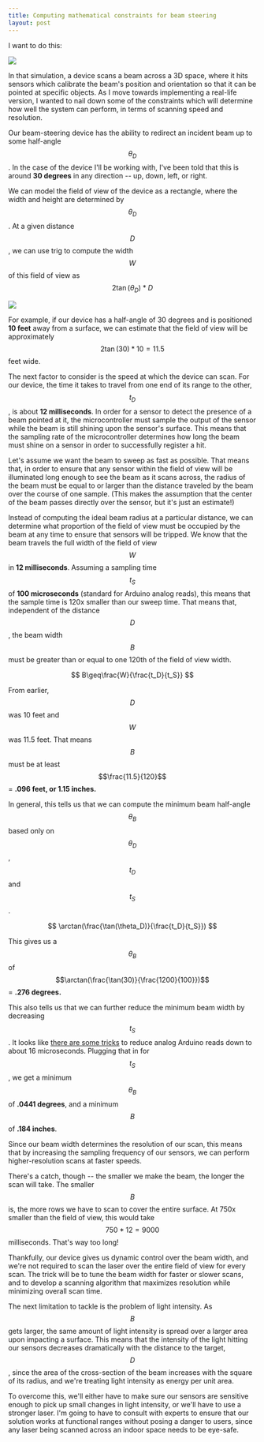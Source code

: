 ```yaml
---
title: Computing mathematical constraints for beam steering
layout: post
---
```


I want to do this: 

![](https://j.gifs.com/G694LQ.gif)

In that simulation, a device scans a beam across a 3D space, where it hits sensors which calibrate the beam's position and orientation so that it can be pointed at specific objects. As I move towards implementing a real-life version, I wanted to nail down some of the constraints which will determine how well the system can perform, in terms of scanning speed and resolution.

Our beam-steering device has the ability to redirect an incident beam up to some half-angle $$ \theta_D $$. In the case of the device I'll be working with, I've been told that this is around **30 degrees** in any direction -- up, down, left, or right.

We can model the field of view of the device as a rectangle, where the width and height are determined by $$ \theta_D $$. At a given distance $$ D $$, we can use trig to compute the width $$ W $$ of this field of view as $$ 2\tan(\theta_D)*D $$

![](http://i.imgur.com/VeGngf4.jpg)

For example, if our device has a half-angle of 30 degrees and is positioned **10 feet** away from a surface, we can estimate that the field of view will be approximately $$ 2\tan(30)*10 = 11.5 $$ feet wide.

The next factor to consider is the speed at which the device can scan. For our device, the time it takes to travel from one end of its range to the other, $$t_D$$, is about **12 milliseconds**. In order for a sensor to detect the presence of a beam pointed at it, the microcontroller must sample the output of the sensor while the beam is still shining upon the sensor's surface. This means that the sampling rate of the microcontroller determines how long the beam must shine on a sensor in order to successfully register a hit.

Let's assume we want the beam to sweep as fast as possible. That means that, in order to ensure that any sensor within the field of view will be illuminated long enough to see the beam as it scans across, the radius of the beam must be equal to or larger than the distance traveled by the beam over the course of one sample. (This makes the assumption that the center of the beam passes directly over the sensor, but it's just an estimate!)

Instead of computing the ideal beam radius at a particular distance, we can determine what proportion of the field of view must be occupied by the beam at any time to ensure that sensors will be tripped. We know that the beam travels the full width of the field of view $$W$$ in **12 milliseconds**. Assuming a sampling time $$t_S$$ of **100 microseconds** (standard for Arduino analog reads), this means that the sample time is 120x smaller than our sweep time. That means that, independent of the distance $$D$$, the beam width $$B$$ must be greater than or equal to one 120th of the field of view width.

$$
    B\geq\frac{W}{\frac{t_D}{t_S}}
$$

From earlier, $$D$$ was 10 feet and $$W$$ was 11.5 feet. That means $$B$$ must be at least $$\frac{11.5}{120}$$ = **.096 feet, or 1.15 inches.**

In general, this tells us that we can compute the minimum beam half-angle $$\theta_B$$ based only on $$\theta_D$$, $$t_D$$ and $$t_S$$.

$$
    \arctan(\frac{\tan(\theta_D)}{\frac{t_D}{t_S}})
$$

This gives us a $$\theta_B$$ of $$\arctan(\frac{\tan(30)}{\frac{1200}{100}})$$ = **.276 degrees.**

This also tells us that we can further reduce the minimum beam width by decreasing $$t_S$$. It looks like [there are some tricks](http://forum.arduino.cc/index.php?topic=6549.0) to reduce analog Arduino reads down to about 16 microseconds. Plugging that in for $$t_S$$, we get a minimum $$\theta_B$$ of **.0441 degrees**, and a minimum $$B$$ of **.184 inches**.

Since our beam width determines the resolution of our scan, this means that by increasing the sampling frequency of our sensors, we can perform higher-resolution scans at faster speeds. 

There's a catch, though -- the smaller we make the beam, the longer the scan will take. The smaller $$B$$ is, the more rows we have to scan to cover the entire surface. At 750x smaller than the field of view, this would take $$750 * 12 = 9000$$ milliseconds. That's way too long!

Thankfully, our device gives us dynamic control over the beam width, and we're not required to scan the laser over the entire field of view for every scan. The trick will be to tune the beam width for faster or slower scans, and to develop a scanning algorithm that maximizes resolution while minimizing overall scan time.

The next limitation to tackle is the problem of light intensity. As $$B$$ gets larger, the same amount of light intensity is spread over a larger area upon impacting a surface. This means that the intensity of the light hitting our sensors decreases dramatically with the distance to the target, $$D$$, since the area of the cross-section of the beam increases with the square of its radius, and we're treating light intensity as energy per unit area.

To overcome this, we'll either have to make sure our sensors are sensitive enough to pick up small changes in light intensity, or we'll have to use a stronger laser. I'm going to have to consult with experts to ensure that our solution works at functional ranges without posing a danger to users, since any laser being scanned across an indoor space needs to be eye-safe. 